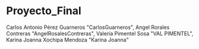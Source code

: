 # Proyecto_Final

Carlos Antonio Pérez Guarneros  "CarlosGuarneros",
Angel Rorales Contreras         "AngelRosalesContreras",
Valeria Pimentel Sosa           "VAL PIMENTEL",
Karina Joanna Xochipa Mendoza   "Karina Joanna"

